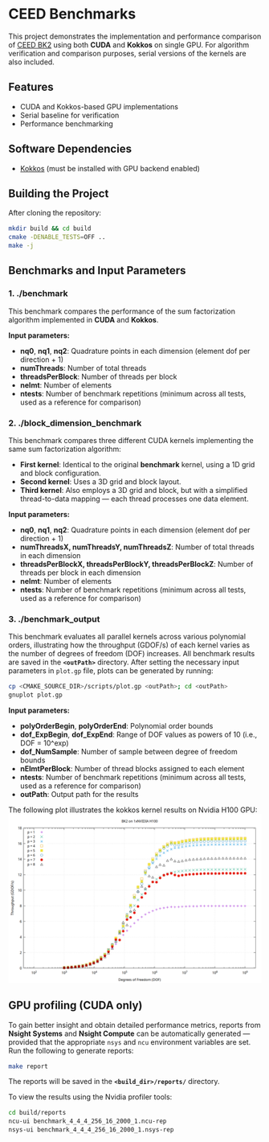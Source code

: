 # CEED Benchmarks
This project demonstrates the implementation and performance comparison of [CEED BK2](https://ceed.exascaleproject.org/bps/) using both **CUDA** and **Kokkos** on single GPU. For algorithm verification and comparison purposes, serial versions of the kernels are also included.

## Features

- CUDA and Kokkos-based GPU implementations
- Serial baseline for verification
- Performance benchmarking

## Software Dependencies

- [Kokkos](https://github.com/kokkos/kokkos) (must be installed with GPU backend enabled)


## Building the Project

After cloning the repository:

```bash
mkdir build && cd build
cmake -DENABLE_TESTS=OFF ..
make -j 
```

## Benchmarks and Input Parameters
### 1. **./benchmark**

This benchmark compares the performance of the sum factorization algorithm implemented in **CUDA** and **Kokkos**.

**Input parameters:**
- **nq0**, **nq1**, **nq2**: Quadrature points in each dimension (element dof per direction + 1)  
- **numThreads**: Number of total threads 
- **threadsPerBlock**: Number of threads per block  
- **nelmt**: Number of elements  
- **ntests**: Number of benchmark repetitions (minimum across all tests, used as a reference for comparison)

### 2. **./block_dimension_benchmark**

This benchmark compares three different CUDA kernels implementing the same sum factorization algorithm:

- **First kernel**: Identical to the original **benchmark** kernel, using a 1D grid and block configuration.
- **Second kernel**: Uses a 3D grid and block layout.
- **Third kernel**: Also employs a 3D grid and block, but with a simplified thread-to-data mapping — each thread processes one data element.

**Input parameters:**
- **nq0**, **nq1**, **nq2**: Quadrature points in each dimension (element dof per direction + 1)  
- **numThreadsX, numThreadsY, numThreadsZ**: Number of total threads in each dimension
- **threadsPerBlockX, threadsPerBlockY, threadsPerBlockZ**: Number of threads per block in each dimension
- **nelmt**: Number of elements  
- **ntests**: Number of benchmark repetitions (minimum across all tests, used as a reference for comparison)

### 3. **./benchmark_output**

This benchmark evaluates all parallel kernels across various polynomial orders, illustrating how the throughput (GDOF/s) of each kernel varies as the number of degrees of freedom (DOF) increases. All benchmark results are saved in the **`<outPath>`** directory. After setting the necessary input parameters in `plot.gp` file, plots can be generated by running:

```bash
cp <CMAKE_SOURCE_DIR>/scripts/plot.gp <outPath>; cd <outPath> 
gnuplot plot.gp
```
**Input parameters:**
- **polyOrderBegin**, **polyOrderEnd**: Polynomial order bounds 
- **dof_ExpBegin**, **dof_ExpEnd**: Range of DOF values as powers of 10 (i.e., DOF = 10^exp)
- **dof_NumSample**: Number of sample between degree of freedom bounds
- **nElmtPerBlock**: Number of thread blocks assigned to each element 
- **ntests**: Number of benchmark repetitions (minimum across all tests, used as a reference for comparison)
- **outPath**: Output path for the results

The following plot illustrates the kokkos kernel results on Nvidia H100 GPU:
![Benchmark Plot](./assets/kokkos.png)

## GPU profiling (CUDA only)
To gain better insight and obtain detailed performance metrics, reports from **Nsight Systems** and **Nsight Compute** can be automatically generated — provided that the appropriate `nsys` and `ncu` environment variables are set. Run the following to generate reports:

```bash
make report
```
The reports will be saved in the **`<build_dir>/reports/`** directory.

To view the results using the Nvidia profiler tools:
```bash
cd build/reports
ncu-ui benchmark_4_4_4_256_16_2000_1.ncu-rep
nsys-ui benchmark_4_4_4_256_16_2000_1.nsys-rep

```